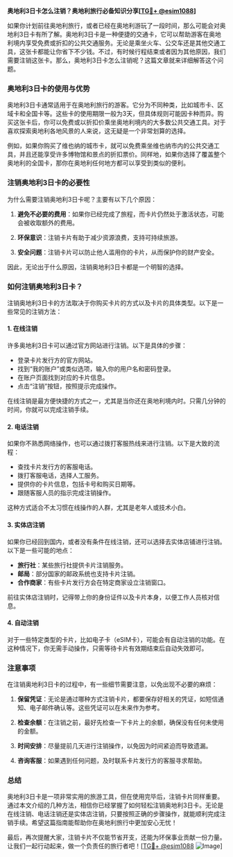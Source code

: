 **奥地利3日卡怎么注销？奥地利旅行必备知识分享[[TG💪+ @esim1088](https://t.me/s/esim1088)]**

如果你计划前往奥地利旅行，或者已经在奥地利游玩了一段时间，那么可能会对奥地利3日卡有所了解。奥地利3日卡是一种便捷的交通卡，它可以帮助游客在奥地利境内享受免费或折扣的公共交通服务。无论是乘坐火车、公交车还是其他交通工具，这张卡都能让你省下不少钱。不过，有时候行程结束或者因为其他原因，我们需要注销这张卡。那么，奥地利3日卡怎么注销呢？这篇文章就来详细解答这个问题。

### 奥地利3日卡的使用与优势

奥地利3日卡通常适用于在奥地利旅行的游客。它分为不同种类，比如城市卡、区域卡和全国卡等。这些卡的使用期限一般为3天，但具体规则可能因卡种而异。购买这张卡后，你可以免费或以折扣价乘坐奥地利境内的大多数公共交通工具。对于喜欢探索奥地利各地风景的人来说，这无疑是一个非常划算的选择。

例如，如果你购买了维也纳的城市卡，就可以免费乘坐维也纳市内的公共交通工具，并且还能享受许多博物馆和景点的折扣票价。同样地，如果你选择了覆盖整个奥地利的全国卡，那你在奥地利任何地方都可以享受到类似的便利。

### 注销奥地利3日卡的必要性

为什么需要注销奥地利3日卡呢？主要有以下几个原因：

1. **避免不必要的费用**：如果你已经完成了旅程，而卡片仍然处于激活状态，可能会被收取额外的费用。
   
2. **环保意识**：注销卡片有助于减少资源浪费，支持可持续旅游。

3. **安全问题**：注销卡片可以防止他人滥用你的卡片，从而保护你的财产安全。

因此，无论出于什么原因，注销奥地利3日卡都是一个明智的选择。

### 如何注销奥地利3日卡？

注销奥地利3日卡的方法取决于你购买卡片的方式以及卡片的具体类型。以下是一些常见的注销方法：

#### 1. 在线注销

许多奥地利3日卡可以通过官方网站进行注销。以下是具体的步骤：

- 登录卡片发行方的官方网站。
- 找到“我的账户”或类似选项，输入你的用户名和密码登录。
- 在账户页面找到对应的卡片信息。
- 点击“注销”按钮，按照提示完成操作。

在线注销是最方便快捷的方式之一，尤其是当你还在奥地利境内时。只需几分钟的时间，你就可以完成注销手续。

#### 2. 电话注销

如果你不熟悉网络操作，也可以通过拨打客服热线来进行注销。以下是大致的流程：

- 查找卡片发行方的客服电话。
- 拨打客服电话，选择人工服务。
- 提供你的卡片信息，包括卡号和购买日期等。
- 跟随客服人员的指示完成注销操作。

这种方式适合不太习惯在线操作的人群，尤其是老年人或技术小白。

#### 3. 实体店注销

如果你已经回到国内，或者没有条件在线注销，还可以选择去实体店铺进行注销。以下是一些可能的地点：

- **旅行社**：某些旅行社提供卡片注销服务。
- **邮局**：部分国家的邮政系统也支持卡片注销。
- **合作商家**：有些卡片发行方会在特定商家设立注销窗口。

前往实体店注销时，记得带上你的身份证件以及卡片本身，以便工作人员核对信息。

#### 4. 自动注销

对于一些特定类型的卡片，比如电子卡（eSIM卡），可能会有自动注销的功能。在这种情况下，你无需手动操作，只需等待卡片有效期结束后自动失效即可。

### 注意事项

在注销奥地利3日卡的过程中，有一些细节需要注意，以免出现不必要的麻烦：

1. **保留凭证**：无论是通过哪种方式注销卡片，都要保存好相关的凭证，如短信通知、电子邮件确认等。这些凭证可以在未来作为参考。

2. **检查余额**：在注销之前，最好先检查一下卡片上的余额，确保没有任何未使用的金额。

3. **时间安排**：尽量提前几天进行注销操作，以免因为时间紧迫而导致遗漏。

4. **咨询客服**：如果遇到任何问题，及时联系卡片发行方的客服寻求帮助。

### 总结

奥地利3日卡是一项非常实用的旅游工具，但在使用完毕后，注销卡片同样重要。通过本文介绍的几种方法，相信你已经掌握了如何轻松注销奥地利3日卡。无论是在线注销、电话注销还是实体店注销，只要按照正确的步骤操作，就能顺利完成注销手续。希望这篇指南能帮助你在奥地利旅行中更加安心无忧！

最后，再次提醒大家，注销卡片不仅能节省开支，还能为环保事业贡献一份力量。让我们一起行动起来，做一个负责任的旅行者吧！[[TG💪+ @esim1088](https://t.me/s/esim1088) ![Image](https://i.postimg.cc/4NQfJmqS/Snipaste-2025-05-13-00-14-12.png)]